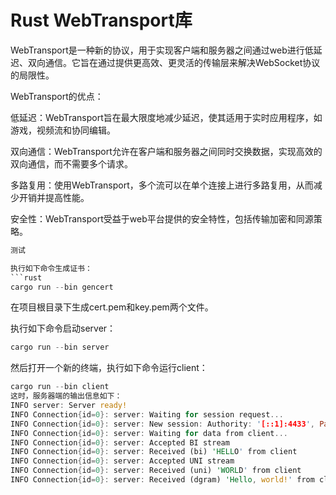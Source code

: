 # Rust WebTransport库

WebTransport是一种新的协议，用于实现客户端和服务器之间通过web进行低延迟、双向通信。它旨在通过提供更高效、更灵活的传输层来解决WebSocket协议的局限性。

WebTransport的优点：

低延迟：WebTransport旨在最大限度地减少延迟，使其适用于实时应用程序，如游戏，视频流和协同编辑。

双向通信：WebTransport允许在客户端和服务器之间同时交换数据，实现高效的双向通信，而不需要多个请求。

多路复用：使用WebTransport，多个流可以在单个连接上进行多路复用，从而减少开销并提高性能。

安全性：WebTransport受益于web平台提供的安全特性，包括传输加密和同源策略。 

```rust
测试

执行如下命令生成证书：
```rust
cargo run --bin gencert
```
在项目根目录下生成cert.pem和key.pem两个文件。

执行如下命令启动server：
```rust
cargo run --bin server
```
然后打开一个新的终端，执行如下命令运行client：


```rust
cargo run --bin client
这时，服务器端的输出信息如下：
INFO server: Server ready!
INFO Connection{id=0}: server: Waiting for session request...
INFO Connection{id=0}: server: New session: Authority: '[::1]:4433', Path: '/'
INFO Connection{id=0}: server: Waiting for data from client...
INFO Connection{id=0}: server: Accepted BI stream
INFO Connection{id=0}: server: Received (bi) 'HELLO' from client
INFO Connection{id=0}: server: Accepted UNI stream
INFO Connection{id=0}: server: Received (uni) 'WORLD' from client
INFO Connection{id=0}: server: Received (dgram) 'Hello, world!' from client
```
